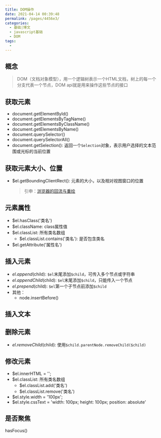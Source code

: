 ```yaml
---
title: DOM操作
date: 2021-04-14 00:39:48
permalink: /pages/4456e3/
categories:
  - 基础|博文
  - javascript基础
  - DOM
tags:
  -
---
```


## 概念
> DOM（文档对象模型），用一个逻辑树表示一个HTML文档，树上的每一个分支代表一个节点，DOM api就是用来操作这些节点的接口
## 获取元素
  + document.getElementById()
  + document.getElementsByTagName()
  + document.getElementsByClassName()
  + document.getElementsByName()
  + document.querySelector()
  + document.querySelectorAll()
  + document.getSelection(): 返回一个`Selection`对象，表示用户选择的文本范围或光标的当前位置

## 获取元素大小、位置
  + $el.getBoundingClientRect(): 元素的大小，以及相对视图窗口的位置
    > 引申：[浏览器的回流与重绘](/blog/pages/7337cb/)


## 元素属性
  + $el.hasClass('类名')
  + $el.className: class属性值
  + $el.classList: 所有类名数组
    + $el.classList.contains('类名'): 是否包含类名
  + $el.getAttribute('属性名')


## 插入元素
  + $el.append($child): `$el`末尾添加`$child`，可传入多个节点或字符串
  + $el.appendChild($child): `$el`末尾添加`$child`，只能传入一个节点
  + $el.prepend($child): `$el`第一个子节点前添加`$child`
  + 其他：
    + node.insertBefore()


## 插入文本


## 删除元素
  + $el.removeChild($child): 使用`$child.parentNode.removeChild($child)`


## 修改元素
  + $el.innerHTML = '';
  + $el.classList: 所有类名数组
    + $el.classList.add('类名')
    + $el.classList.remove('类名')
  + $el.style.width = '100px';
  + $el.style.cssText = 'width: 100px; height: 100px; position: absolute'


## 是否聚焦
hasFocus()

